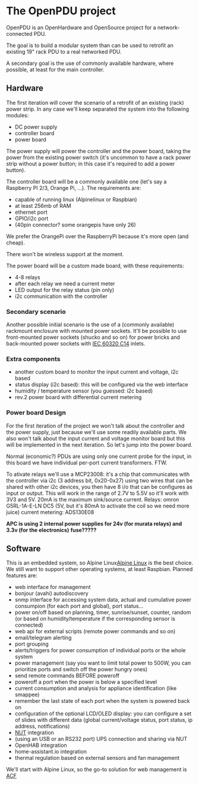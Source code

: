 # The OpenPDU project

OpenPDU is an OpenHardware and OpenSource project for a network-connected PDU.

The goal is to build a modular system than can be used to retrofit an existing 19" rack PDU to a real networked PDU.

A secondary goal is the use of commonly available hardware, where possible, at least for the main controller.

## Hardware
The first iteration will cover the scenario of a retrofit of an existing (rack) power strip. In any case we'll keep separated the system into the following modules:

 - DC power supply
 - controller board
 - power board

 The power supply will power the controller and the power board, taking the power from the existing power switch (it's uncommon to have a rack power strip without a power button; in this case it's required to add a power button).

 The controller board will be a commonly available one (let's say a Raspberry PI 2/3, Orange Pi, ...). The requirements are:

  - capable of running linux (Alpinelinux or Raspbian)
  - at least 256mb of RAM
  - ethernet port
  - GPIO/i2c port
  - (40pin connector? some orangepis have only 26)

 We prefer the OrangePi over the RaspberryPi because it's more open (and cheap).

 There won't be wireless support at the moment.


The power board will be a custom made board, with these requirements:

 - 4-8 relays
 - after each relay we need a current meter
 - LED output for the relay status (pin only)
 - i2c communication with the controller

### Secondary scenario
Another possible initial scenario is the use of a (commonly available) rackmount enclosure with mounted power sockets.
It'll be possible to use front-mounted power sockets (shucko and so on) for power bricks and back-mounted power sockets with [IEC 60320 C14](https://en.wikipedia.org/wiki/IEC_60320) inlets.


### Extra components

 - another custom board to monitor the input current and voltage, i2c based
 - status display (i2c based): this will be configured via the web interface
 - humidity / temperature sensor (you guessed: i2c based)
 - rev.2 power board with differential current metering

### Power board Design

For the first iteration of the project we won't talk about the controller and the power supply, just because we'll use some readily available parts. We also won't talk about the input current and voltage monitor board but this will be implemented in the next iteration. So let's jump into the power board.

Normal (economic?) PDUs are using only one current probe for the input, in this board we have individual per-port current transformers. FTW.

To ativate relays we'll use a MCP23008: it's a chip that communicates with the controller via i2c (3 address bit, 0x20-0x27) using two wires that can be shared with other i2c devices, you then have 8 i/o that can be configures as input or output. This will work in the range of 2.7V to 5.5V so it'll work with 3V3 and 5V. 20mA is the maximum sink/source current.
Relays: omron G5RL-1A-E-LN DC5 (5V, but it's 80mA to activate the coil so we need more juice)
current metering: ADS130E08


**APC is using 2 internal power supplies for 24v (for murata relays) and 3.3v (for the electronics)**
**fuse?????**

## Software
This is an embedded system, so Alpine Linux[Alpine Linux](https://www.alpinelinux.org) is the best choice. We still want to support other operating systems, at least Raspbian.
Planned features are:

 - web interface for management
 - bonjour (avahi) autodiscovery
 - snmp interface for accessing system data, actual and cumulative power consumpion (for each port and global), port status...
 - power on/off based on planning, timer, sunrise/sunset, counter, random (or based on humidity/temperature if the corresponding sensor is connected)
 - web api for external scripts (remote power commands and so on)
 - email/telegram alerting
 - port grouping
 - alerts/triggers for power consumption of individual ports or the whole system
 - power management (say you want to limit total power to 500W, you can prioritize ports and switch off the power hungry ones)
 - send remote commands BEFORE poweroff
 - poweroff a port when the power is below a specified level
 - current consumption and analysis for appliance identification (like smappee)
 - remember the last state of each port when the system is powered back on
 - configuration of the optional LCD/OLED display: you can configure a set of slides with different data (global current/voltage status, port status, ip address, notifications)
 - [NUT](http://networkupstools.org) integration
 - (using an USB or an RS232 port) UPS connection and sharing via NUT
 - OpenHAB integration
 - home-assistant.io integration
 - thermal regulation based on external sensors and fan management

 We'll start with Alpine Linux, so the go-to solution for web management is [ACF](https://wiki.alpinelinux.org/wiki/Alpine_Configuration_Framework_Design)

